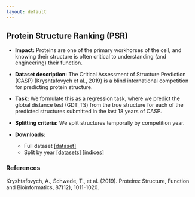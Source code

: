 ```yaml
---
layout: default
---
```


## Protein Structure Ranking (PSR)
  - **Impact:** Proteins are one of the primary workhorses of the cell, and knowing their structure is often critical to understanding (and engineering) their function.
  - **Dataset description:** The Critical Assessment of Structure Prediction (CASP) (Kryshtafovych et al., 2019) is a blind international competition for predicting protein structure.
  - **Task:** We formulate this as a regression task, where we predict the global distance test (GDT_TS) from the true structure for each of the predicted structures submitted in the last 18 years of CASP.
  - **Splitting criteria:** We split structures temporally by competition year.
  - **Downloads:**

    - Full dataset [[dataset]](https://drive.google.com/uc?export=download&id=1ahFkfqijbLSO9kelRrp6i8TcufXuSoVa)
    - Split by year
      [[datasets]](https://drive.google.com/uc?export=download&id=1nmiqJLRZMTnbADzkcEUjfO7H9WwT13Ns)
      [[indices]](https://drive.google.com/uc?export=download&id=12DCP4OF8DrvaP33Yujlydx-E_Xt3POTx)

### References

Kryshtafovych, A., Schwede, T., et al. (2019). Proteins: Structure, Function and Bioinformatics, 87(12), 1011-1020.
